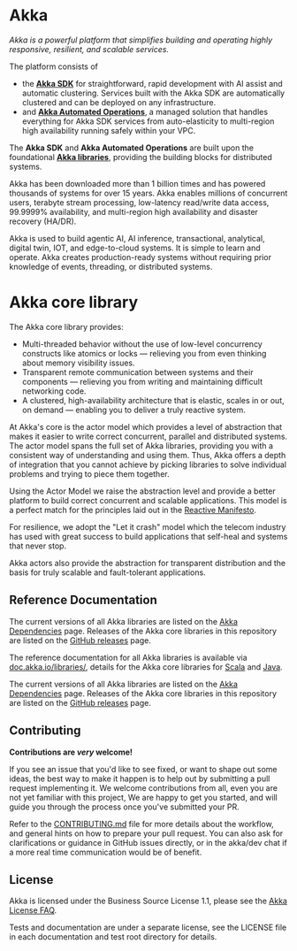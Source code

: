 Akka
====

*Akka is a powerful platform that simplifies building and operating highly responsive, resilient, and scalable services.*

The platform consists of
* the [**Akka SDK**](https://doc.akka.io/java/index.html) for straightforward, rapid development with AI assist and automatic clustering. Services built with the Akka SDK are automatically clustered and can be deployed on any infrastructure.
* and [**Akka Automated Operations**](https://doc.akka.io/operations/akka-platform.html), a managed solution that handles everything for Akka SDK services from auto-elasticity to multi-region high availability running safely within your VPC.

The **Akka SDK** and **Akka Automated Operations** are built upon the foundational [**Akka libraries**](https://doc.akka.io/libraries/akka-dependencies/current/), providing the building blocks for distributed systems.

Akka has been downloaded more than 1 billion times and has powered thousands of systems for over 15 years.  Akka enables millions of concurrent users, terabyte stream processing, low-latency read/write data access, 99.9999% availability, and multi-region high availability and disaster recovery (HA/DR).

Akka is used to build agentic AI, AI inference, transactional, analytical, digital twin, IOT, and edge-to-cloud systems. It is simple to learn and operate. Akka creates production-ready systems without requiring prior knowledge of events, threading, or distributed systems.


Akka core library
=================

The Akka core library provides:

* Multi-threaded behavior without the use of low-level concurrency constructs like
  atomics or locks &#8212; relieving you from even thinking about memory visibility issues.
* Transparent remote communication between systems and their components &#8212; relieving you from writing and maintaining difficult networking code.
* A clustered, high-availability architecture that is elastic, scales in or out, on demand &#8212; enabling you to deliver a truly reactive system.

At Akka's core is the actor model which provides a level of abstraction that makes it
easier to write correct concurrent, parallel and distributed systems. The actor
model spans the full set of Akka libraries, providing you with a consistent way
of understanding and using them. Thus, Akka offers a depth of integration that
you cannot achieve by picking libraries to solve individual problems and trying
to piece them together.

Using the Actor Model we raise the abstraction level and provide a better platform to build correct concurrent and scalable applications. This model is a perfect match for the principles laid out in the [Reactive Manifesto](https://www.reactivemanifesto.org/).

For resilience, we adopt the "Let it crash" model which the telecom industry has used with great success to build applications that self-heal and systems that never stop.

Akka actors also provide the abstraction for transparent distribution and the basis for truly scalable and fault-tolerant applications.

Reference Documentation
-----------------------

The current versions of all Akka libraries are listed on the [Akka Dependencies](https://doc.akka.io/libraries/akka-dependencies/current/) page. Releases of the Akka core libraries in this repository are listed on the [GitHub releases](https://github.com/akka/akka-core/releases) page.

The reference documentation for all Akka libraries is available via [doc.akka.io/libraries/](https://doc.akka.io/libraries/), details for the Akka core libraries
for [Scala](https://doc.akka.io/libraries/akka-core/current/?language=scala) and [Java](https://doc.akka.io/libraries/akka-core/current/?language=java).

The current versions of all Akka libraries are listed on the [Akka Dependencies](https://doc.akka.io/libraries/akka-dependencies/current/) page. Releases of the Akka core libraries in this repository are listed on the [GitHub releases](https://github.com/akka/akka-core/releases) page.

Contributing
------------
**Contributions are *very* welcome!**

If you see an issue that you'd like to see fixed, or want to shape out some ideas,
the best way to make it happen is to help out by submitting a pull request implementing it.
We welcome contributions from all, even you are not yet familiar with this project,
We are happy to get you started, and will guide you through the process once you've submitted your PR.

Refer to the [CONTRIBUTING.md](https://github.com/akka/akka-core/blob/main/CONTRIBUTING.md) file for more details about the workflow,
and general hints on how to prepare your pull request. You can also ask for clarifications or guidance in GitHub issues directly,
or in the akka/dev chat if a more real time communication would be of benefit.

License
-------
Akka is licensed under the Business Source License 1.1, please see the [Akka License FAQ](https://akka.io/bsl-license-faq).

Tests and documentation are under a separate license, see the LICENSE file in each documentation and test root directory for details.
